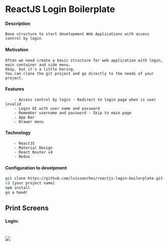 # ReactJS Login Boilerplate


#### Description
```
Base structure to start development Web Applications with access control by login
```


#### Motivation
```
Often we need create a basic structure for web application with login, main container and side menu.
Okay, but it's a little boring.
You can clone the git project and go directly to the needs of your project.
```


#### Features
```
    - Access control by login - Redirect to login page when is user invalid
    - Login UI with user name and password
    - Remember username and password - Skip to main page
    - App Bar
    - Drawer menu
```


#### Technology
```
    - ReactJS
    - Material Design
    - React Router v4
    - Redux
```


#### Configuration to develpment
```sh
git clone https://github.com/luissanches/reactjs-login-boilerplate.git [your project name]
cd [your project name]
npm install
go a head!
```

## Print Screens

#### Login: 
![](https://github.com/luissanches/pdv-web-report/blob/master/misc/printscreen/login.png)
=============
